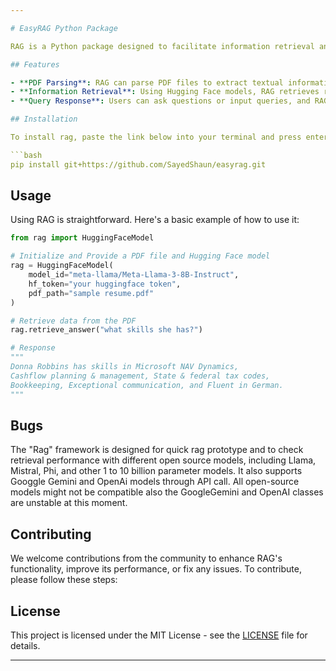 ```yaml
---

# EasyRAG Python Package

RAG is a Python package designed to facilitate information retrieval and generation tasks, particularly in natural language processing applications. With RAG, users can input a PDF file along with a Hugging Face model, enabling the extraction of relevant data from the PDF and responding to user queries based on the extracted information.

## Features

- **PDF Parsing**: RAG can parse PDF files to extract textual information.
- **Information Retrieval**: Using Hugging Face models, RAG retrieves relevant data from the parsed PDF.
- **Query Response**: Users can ask questions or input queries, and RAG will provide responses based on the extracted information.

## Installation

To install rag, paste the link below into your terminal and press enter.

```bash
pip install git+https://github.com/SayedShaun/easyrag.git
```

## Usage

Using RAG is straightforward. Here's a basic example of how to use it:

```python
from rag import HuggingFaceModel

# Initialize and Provide a PDF file and Hugging Face model
rag = HuggingFaceModel(
    model_id="meta-llama/Meta-Llama-3-8B-Instruct",
    hf_token="your huggingface token",
    pdf_path="sample resume.pdf"
)

# Retrieve data from the PDF
rag.retrieve_answer("what skills she has?")

# Response
"""
Donna Robbins has skills in Microsoft NAV Dynamics,
Cashflow planning & management, State & federal tax codes,
Bookkeeping, Exceptional communication, and Fluent in German.
"""
```

## Bugs
The "Rag" framework is designed for quick rag prototype and to check retrieval performance with different open source models, including Llama, Mistral, Phi, and other 1 to 10 billion parameter models. It also supports Googgle Gemini and OpenAi models through API call. All open-source models might not be compatible also the GoogleGemini and OpenAI classes are unstable at this moment.

## Contributing

We welcome contributions from the community to enhance RAG's functionality, improve its performance, or fix any issues. To contribute, please follow these steps:

## License
This project is licensed under the MIT License - see the [LICENSE](LICENSE) file for details.

---
```

